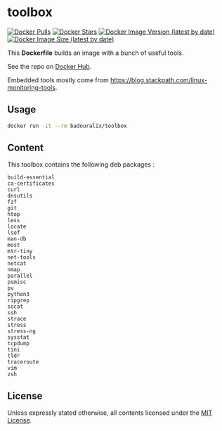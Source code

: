 # toolbox

[![Docker Pulls](https://img.shields.io/docker/pulls/badouralix/toolbox?label=pulls&logo=docker&logoColor=white)](https://hub.docker.com/r/badouralix/toolbox)
[![Docker Stars](https://img.shields.io/docker/stars/badouralix/toolbox?label=stars&logo=docker&logoColor=white)](https://hub.docker.com/r/badouralix/toolbox)
[![Docker Image Version (latest by date)](https://img.shields.io/docker/v/badouralix/toolbox?logo=docker&logoColor=white)](https://hub.docker.com/r/badouralix/toolbox)
[![Docker Image Size (latest by date)](https://img.shields.io/docker/image-size/badouralix/toolbox?label=size&logo=docker&logoColor=white)](https://hub.docker.com/r/badouralix/toolbox)

This **Dockerfile** builds an image with a bunch of useful tools.

See the repo on [Docker Hub](https://hub.docker.com/r/badouralix/toolbox/).

Embedded tools mostly come from <https://blog.stackpath.com/linux-monitoring-tools>.

## Usage

```bash
docker run -it --rm badouralix/toolbox
```

## Content

This toolbox contains the following deb packages :

```text
build-essential
ca-certificates
curl
dnsutils
fzf
git
htop
less
locate
lsof
man-db
most
mtr-tiny
net-tools
netcat
nmap
parallel
psmisc
pv
python3
ripgrep
socat
ssh
strace
stress
stress-ng
sysstat
tcpdump
tini
tldr
traceroute
vim
zsh
```

## License

Unless expressly stated otherwise, all contents licensed under the [MIT License](https://github.com/badouralix/dockerfiles/blob/main/LICENSE).
